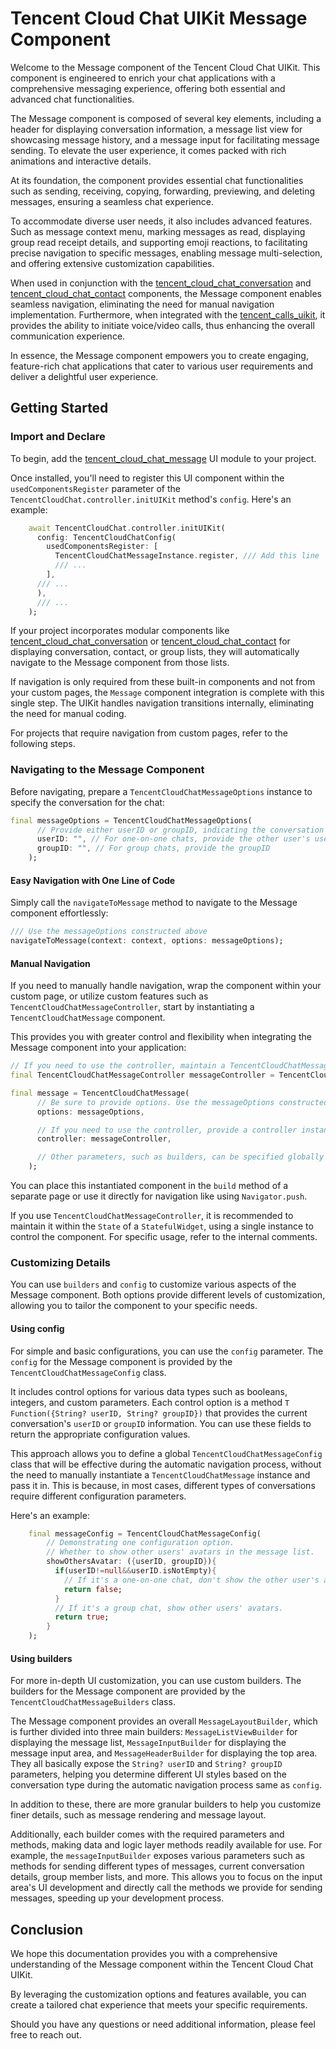 # Tencent Cloud Chat UIKit Message Component

Welcome to the Message component of the Tencent Cloud Chat UIKit. This component is engineered to enrich your chat applications with a comprehensive messaging experience, offering both essential and advanced chat functionalities.

The Message component is composed of several key elements, including a header for displaying conversation information, a message list view for showcasing message history, and a message input for facilitating message sending. To elevate the user experience, it comes packed with rich animations and interactive details.

At its foundation, the component provides essential chat functionalities such as sending, receiving, copying, forwarding, previewing, and deleting messages, ensuring a seamless chat experience. 

To accommodate diverse user needs, it also includes advanced features. Such as message context menu, marking messages as read, displaying group read receipt details, and supporting emoji reactions, to facilitating precise navigation to specific messages, enabling message multi-selection, and offering extensive customization capabilities.

When used in conjunction with the [tencent_cloud_chat_conversation](https://pub.dev/packages/tencent_cloud_chat_conversation) and [tencent_cloud_chat_contact](https://pub.dev/packages/tencent_cloud_chat_contact) components, the Message component enables seamless navigation, eliminating the need for manual navigation implementation. Furthermore, when integrated with the [tencent_calls_uikit](https://pub.dev/packages/tencent_calls_uikit), it provides the ability to initiate voice/video calls, thus enhancing the overall communication experience.

In essence, the Message component empowers you to create engaging, feature-rich chat applications that cater to various user requirements and deliver a delightful user experience.

## Getting Started

### Import and Declare

To begin, add the [tencent_cloud_chat_message](https://pub.dev/packages/tencent_cloud_chat_message) UI module to your project.

Once installed, you'll need to register this UI component within the `usedComponentsRegister` parameter of the `TencentCloudChat.controller.initUIKit` method's `config`. Here's an example:

```dart
    await TencentCloudChat.controller.initUIKit(
      config: TencentCloudChatConfig(
        usedComponentsRegister: [
          TencentCloudChatMessageInstance.register, /// Add this line
          /// ...
        ],
      /// ...
      ),
      /// ...
    );
```

If your project incorporates modular components like [tencent_cloud_chat_conversation](https://pub.dev/packages/tencent_cloud_chat_conversation) or [tencent_cloud_chat_contact](https://pub.dev/packages/tencent_cloud_chat_contact) for displaying conversation, contact, or group lists, they will automatically navigate to the Message component from those lists. 

If navigation is only required from these built-in components and not from your custom pages, the `Message` component integration is complete with this single step. The UIKit handles navigation transitions internally, eliminating the need for manual coding.

For projects that require navigation from custom pages, refer to the following steps.

### Navigating to the Message Component

Before navigating, prepare a `TencentCloudChatMessageOptions` instance to specify the conversation for the chat:

```dart
final messageOptions = TencentCloudChatMessageOptions(
      // Provide either userID or groupID, indicating the conversation for the chat.
      userID: "", // For one-on-one chats, provide the other user's userID
      groupID: "", // For group chats, provide the groupID
    );
```

#### Easy Navigation with One Line of Code

Simply call the `navigateToMessage` method to navigate to the Message component effortlessly:

```dart
/// Use the messageOptions constructed above
navigateToMessage(context: context, options: messageOptions);
```

#### Manual Navigation

If you need to manually handle navigation, wrap the component within your custom page, or utilize custom features such as `TencentCloudChatMessageController`, start by instantiating a `TencentCloudChatMessage` component. 

This provides you with greater control and flexibility when integrating the Message component into your application:

```dart
// If you need to use the controller, maintain a TencentCloudChatMessageController instance.
final TencentCloudChatMessageController messageController = TencentCloudChatMessageController();

final message = TencentCloudChatMessage(
      // Be sure to provide options. Use the messageOptions constructed above.
      options: messageOptions,

      // If you need to use the controller, provide a controller instance.
      controller: messageController,

      // Other parameters, such as builders, can be specified globally or passed in statically here, depending on your requirements. For detailed usage, refer to the parameter and method comments.
    );
```

You can place this instantiated component in the `build` method of a separate page or use it directly for navigation like using `Navigator.push`.

If you use `TencentCloudChatMessageController`, it is recommended to maintain it within the `State` of a `StatefulWidget`, using a single instance to control the component. For specific usage, refer to the internal comments.

### Customizing Details

You can use `builders` and `config` to customize various aspects of the Message component. Both options provide different levels of customization, allowing you to tailor the component to your specific needs.

#### Using config

For simple and basic configurations, you can use the `config` parameter. The `config` for the Message component is provided by the `TencentCloudChatMessageConfig` class.

It includes control options for various data types such as booleans, integers, and custom parameters. Each control option is a method `T Function({String? userID, String? groupID})` that provides the current conversation's `userID` or `groupID` information. You can use these fields to return the appropriate configuration values.

This approach allows you to define a global `TencentCloudChatMessageConfig` class that will be effective during the automatic navigation process, without the need to manually instantiate a `TencentCloudChatMessage` instance and pass it in. This is because, in most cases, different types of conversations require different configuration parameters.

Here's an example:

```dart
    final messageConfig = TencentCloudChatMessageConfig(
        // Demonstrating one configuration option.
        // Whether to show other users' avatars in the message list.
        showOthersAvatar: ({userID, groupID}){
          if(userID!=null&&userID.isNotEmpty){
            // If it's a one-on-one chat, don't show the other user's avatar since it's already in the header.
            return false;
          }
          // If it's a group chat, show other users' avatars.
          return true;
        }
    );
```

#### Using builders

For more in-depth UI customization, you can use custom builders. The builders for the Message component are provided by the `TencentCloudChatMessageBuilders` class.

The Message component provides an overall `MessageLayoutBuilder`, which is further divided into three main builders: `MessageListViewBuilder` for displaying the message list, `MessageInputBuilder` for displaying the message input area, and `MessageHeaderBuilder` for displaying the top area. They all basically expose the `String? userID` and `String? groupID` parameters, helping you determine different UI styles based on the conversation type during the automatic navigation process same as `config`.

In addition to these, there are more granular builders to help you customize finer details, such as message rendering and message layout.

Additionally, each builder comes with the required parameters and methods, making data and logic layer methods readily available for use. For example, the `messageInputBuilder` exposes various parameters such as methods for sending different types of messages, current conversation details, group member lists, and more. This allows you to focus on the input area's UI development and directly call the methods we provide for sending messages, speeding up your development process.

## Conclusion

We hope this documentation provides you with a comprehensive understanding of the Message component within the Tencent Cloud Chat UIKit. 

By leveraging the customization options and features available, you can create a tailored chat experience that meets your specific requirements. 

Should you have any questions or need additional information, please feel free to reach out.
